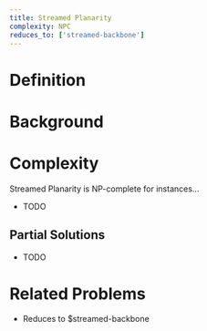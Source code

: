 ```yaml
---
title: Streamed Planarity
complexity: NPC
reduces_to: ['streamed-backbone']
---
```


# Definition

<!-- TODO -->

# Background

<!-- TODO -->

# Complexity

Streamed Planarity is NP-complete for instances...

- TODO

## Partial Solutions

- TODO

# Related Problems

- Reduces to $streamed-backbone
